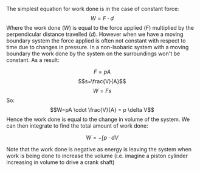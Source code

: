 The simplest equation for work done is in the case of constant force:
$$W=F \cdot d$$
Where the work done ($W$) is equal to the force applied ($F$) multiplied by the perpendicular distance travelled ($d$).
However when we have a moving boundary system the force applied is often not constant with respect to time due to changes in pressure.
In a non-Isobaric system with a moving boundary the work done by the system on the surroundings won't be constant. As a result:

$$F=pA$$
$$s=\frac{V}{A}$$
$$W=Fs$$
So:
$$W=pA \cdot \frac{V}{A} = p \delta V$$
Hence the work done is equal to the change in volume of the system. We can then integrate to find the total amount of work done:

$$W=-\int p \cdot dV$$

Note that the work done is negative as energy is leaving the system when work is being done to increase the volume (i.e. imagine a piston cylinder increasing in volume to drive a crank shaft)